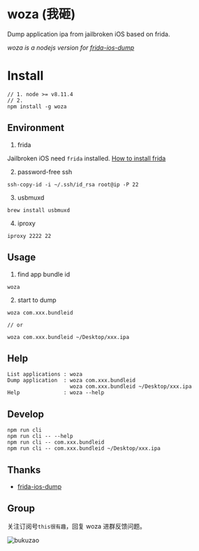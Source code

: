 # woza (我砸)

Dump application ipa from jailbroken iOS based on frida. 

*woza is a nodejs version for [frida-ios-dump](https://github.com/AloneMonkey/frida-ios-dump)*

# Install

```
// 1. node >= v8.11.4
// 2. 
npm install -g woza
```

## Environment

1. frida

Jailbroken iOS need `frida` installed. [How to install frida](https://www.frida.re/docs/ios/#with-jailbreak)

2. password-free ssh

```
ssh-copy-id -i ~/.ssh/id_rsa root@ip -P 22
```

3. usbmuxd

```
brew install usbmuxd
```

4. iproxy

```
iproxy 2222 22
```

## Usage

1. find app bundle id

```
woza
```

2. start to dump

```
woza com.xxx.bundleid

// or 

woza com.xxx.bundleid ~/Desktop/xxx.ipa
```

## Help

```
List applications : woza
Dump application  : woza com.xxx.bundleid
                    woza com.xxx.bundleid ~/Desktop/xxx.ipa
Help              : woza --help
```

## Develop

```
npm run cli
npm run cli -- --help
npm run cli -- com.xxx.bundleid
npm run cli -- com.xxx.bundleid ~/Desktop/xxx.ipa
```

## Thanks

- [frida-ios-dump](https://github.com/AloneMonkey/frida-ios-dump)

## Group

关注订阅号`this很有趣`，回复 woza 进群反馈问题。

![bukuzao](https://everettjf.github.io/images/fun.jpg)

